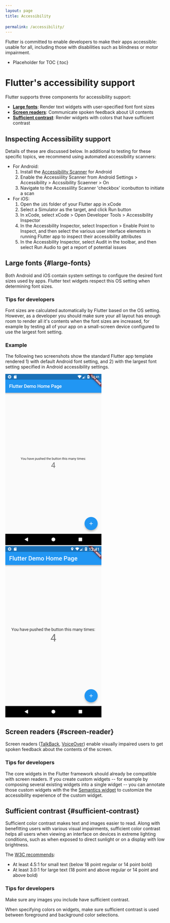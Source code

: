 ```yaml
---
layout: page
title: Accessibility

permalink: /accessibility/
---
```


Flutter is committed to enable developers to make their apps accessible: usable
for all, including those with disabilities such as blindness or motor
impairment.

* Placeholder for TOC
{:toc}

# Flutter's accessibility support

Flutter supports three components for accessibility support:

* **[Large fonts](#large-fonts)**: Render text widgets with user-specified font
  font sizes
* **[Screen readers](#screen-reader)**: Communicate spoken feedback about UI
  contents
* **[Sufficient contrast](#sufficient-contrast)**: Render widgets with colors that have
  sufficient contrast

## Inspecting Accessibility support

Details of these are discussed below. In additional to testing for these
specific topics, we recommend using automated accessibility scanners:

  * For Android:
    1. Install the [Accessibility Scanner][accessibility-scanner] for Android
    1. Enable the Accessiility Scanner from Android Settings > Accessibility >
       Accssibility Scaenner > On
    1. Navigate to the Accessiility Scanner 'checkbox' iconbutton to initiate a
       scan
  * For iOS:
    1. Open the `iOS` folder of your Flutter app in xCode
    1. Select a Simulator as the target, and click Run button
    1. In xCode, select xCode > Open Developer Tools > Accessibility Inspector
    1. In the Accessbility Inspector, select Inspection > Enable Point to
       Inspect, and then select the various user interface elements in running
       Flutter app to inspect their accessibility attributes
    1. In the Accessbility Inspector, select Audit in the toolbar, and then
       select Run Audio to get a report of potential issues

[accessibility-scanner]: https://play.google.com/store/apps/details?id=com.google.android.apps.accessibility.auditor&hl=en

## Large fonts {#large-fonts}

Both Android and iOS contain system settings to configure the desired font
sizes used by apps. Flutter text widgets respect this OS setting when
determining font sizes.

### Tips for developers

Font sizes are calculated automatically by Flutter based on the OS setting.
However, as a developer you should make sure your all layout has enough room to
render all it's contents when the font sizes are increased, for example by
testing all of your app on a small-screen device configured to use the largest
font setting.

### Example

The following two screenshots show the standard Flutter app template rendered 1)
with default Android font setting, and 2) with the largest font setting
specified in Android accessibility settings.

![Screenshot showing a Flutter app using regular font sizes](/images/a18n/a18n-fonts-regular.png)
![Screenshot showing a Flutter app using large font sizes](/images/a18n/a18n-fonts-large.png)

## Screen readers {#screen-reader}

Screen readers ([TalkBack][talkback], [VoiceOver][voiceover]) enable visually
impaired users to get spoken feedback about the contents of the screen.

### Tips for developers

The core widgets in the Flutter framework should already be compatible with
screen readers. If you create custom widgets -- for example by composing several
existing widgets into a single widget -- you can annotate those custom widgets
with the the [Semantics widget][semanticswidget] to customize the accessibility
experience of the custom widget.

[talkback]: https://support.google.com/accessibility/android/answer/6283677?hl=en
[voiceover]: https://www.apple.com/lae/accessibility/iphone/vision/
[semanticswidget]: https://docs.flutter.io/flutter/widgets/Semantics-class.html

## Sufficient contrast {#sufficient-contrast}

Sufficient color contrast makes text and images easier to read. Along with
benefitting users with various visual impairments, sufficient color contrast
helps all users when viewing an interface on devices in extreme lighting
conditions, such as when exposed to direct sunlight or on a display with low
brightness.

The [W3C recommends](https://www.w3.org/TR/UNDERSTANDING-WCAG20/visual-audio-contrast-contrast.html):

* At least 4.5:1 for small text (below 18 point regular or 14 point bold)
* At least 3.0:1 for large text (18 point and above regular or 14 point and
  above bold)

### Tips for developers

Make sure any images you include have sufficient contrast.

When specifying colors on widgets, make sure sufficient contrast is used between
foreground and background color selections.
